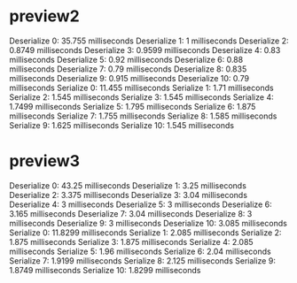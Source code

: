 # preview2

Deserialize 0: 35.755 milliseconds
Deserialize 1: 1 milliseconds
Deserialize 2: 0.8749 milliseconds
Deserialize 3: 0.9599 milliseconds
Deserialize 4: 0.83 milliseconds
Deserialize 5: 0.92 milliseconds
Deserialize 6: 0.88 milliseconds
Deserialize 7: 0.79 milliseconds
Deserialize 8: 0.835 milliseconds
Deserialize 9: 0.915 milliseconds
Deserialize 10: 0.79 milliseconds
Serialize 0: 11.455 milliseconds
Serialize 1: 1.71 milliseconds
Serialize 2: 1.545 milliseconds
Serialize 3: 1.545 milliseconds
Serialize 4: 1.7499 milliseconds
Serialize 5: 1.795 milliseconds
Serialize 6: 1.875 milliseconds
Serialize 7: 1.755 milliseconds
Serialize 8: 1.585 milliseconds
Serialize 9: 1.625 milliseconds
Serialize 10: 1.545 milliseconds

# preview3

Deserialize 0: 43.25 milliseconds
Deserialize 1: 3.25 milliseconds
Deserialize 2: 3.375 milliseconds
Deserialize 3: 3.04 milliseconds
Deserialize 4: 3 milliseconds
Deserialize 5: 3 milliseconds
Deserialize 6: 3.165 milliseconds
Deserialize 7: 3.04 milliseconds
Deserialize 8: 3 milliseconds
Deserialize 9: 3 milliseconds
Deserialize 10: 3.085 milliseconds
Serialize 0: 11.8299 milliseconds
Serialize 1: 2.085 milliseconds
Serialize 2: 1.875 milliseconds
Serialize 3: 1.875 milliseconds
Serialize 4: 2.085 milliseconds
Serialize 5: 1.96 milliseconds
Serialize 6: 2.04 milliseconds
Serialize 7: 1.9199 milliseconds
Serialize 8: 2.125 milliseconds
Serialize 9: 1.8749 milliseconds
Serialize 10: 1.8299 milliseconds